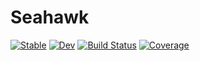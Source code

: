 # Seahawk

[![Stable](https://img.shields.io/badge/docs-stable-blue.svg)](https://Wikunia.github.io/Seahawk.jl/stable)
[![Dev](https://img.shields.io/badge/docs-dev-blue.svg)](https://Wikunia.github.io/Seahawk.jl/dev)
[![Build Status](https://github.com/Wikunia/Seahawk.jl/workflows/CI/badge.svg)](https://github.com/Wikunia/Seahawk.jl/actions)
[![Coverage](https://codecov.io/gh/Wikunia/Seahawk.jl/branch/master/graph/badge.svg)](https://codecov.io/gh/Wikunia/Seahawk.jl)
